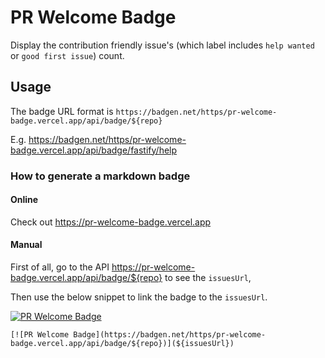 # PR Welcome Badge

Display the contribution friendly issue's (which label includes `help wanted` or `good first issue`) count.

## Usage

The badge URL format is `https://badgen.net/https/pr-welcome-badge.vercel.app/api/badge/${repo}`

E.g. https://badgen.net/https/pr-welcome-badge.vercel.app/api/badge/fastify/help

### How to generate a markdown badge

#### Online

Check out https://pr-welcome-badge.vercel.app

#### Manual

First of all, go to the API https://pr-welcome-badge.vercel.app/api/badge/${repo} to see the `issuesUrl`,

Then use the below snippet to link the badge to the `issuesUrl`.

[![PR Welcome Badge](https://badgen.net/https/pr-welcome-badge.vercel.app/api/badge/fastify/help)](https://github.com/fastify/help/issues?q=archived:false+is:issue+is:open+sort:updated-desc+label:%22help%20wanted%22,%22good%20first%20issue%22)

```
[![PR Welcome Badge](https://badgen.net/https/pr-welcome-badge.vercel.app/api/badge/${repo})](${issuesUrl})
```
